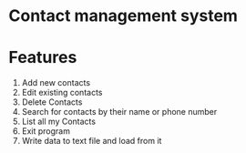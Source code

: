 # Contact management system

# Features
1. Add new contacts
2. Edit existing contacts
3. Delete Contacts
4. Search for contacts by their name or phone number
5. List all my Contacts
6. Exit program
7. Write data to text file and load from it



